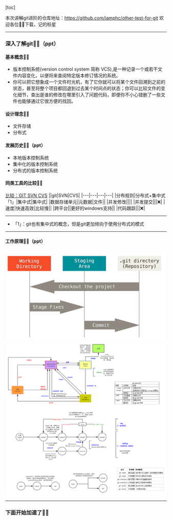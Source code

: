 [toc]

本次讲解git进阶的仓库地址：https://github.com/iamphc/other-test-for-git
欢迎各位👨‍🦲下载，记的标星

***

### 深入了解git👨‍🦲（ppt）

#### 基本概念👨‍🦲
- 版本控制系统(version control system 简称 VCS),是一种记录一个或若干文件内容变化，以便将来查阅特定版本修订情况的系统。
- 你可以把它想象成一个文件时光机，有了它你就可以将某个文件回溯到之前的状态，甚至将整个项目都回退到过去某个时间点的状态；你可以比较文件的变化细节，查出是谁的修改在哪里引入了问题代码，即便你不小心错删了一些文件也能够通过它很方便的找回。

#### 设计理念👨‍🦲
- 文件存储
- 分布式

#### 发展历史👨‍🦲（ppt）
- 本地版本控制系统
- 集中化的版本控制系统
- 分布式的版本控制系统

#### 同类工具的比较👨‍🦲
[比较：GIT SVN CVS](https://medium.com/@deryacortuk17/version-control-software-comparison-git-mercurial-cvs-svn-21b2a71226e4)
||git|SVN|CVS|
|---|---|---|---|
|分布规则|分布式+集中式「1」|集中式|集中式| 
|数据存储单元|元数据|文件||
|并发修改||||
|并发提交|||❌|
|速度|快速高效|比较慢||
|跨平台||更好的windows支持||
|代码跟踪|||❌|

***
- 「1」：git也有集中式的概念，但是git更加倾向于使用分布式的模式
***

#### 工作原理👨‍🦲（ppt）
![git的工作原理2](./img/img1.png)
![git的工作原理1](./img/img2.png) 
***

### 下面开始加速了👨‍🦲